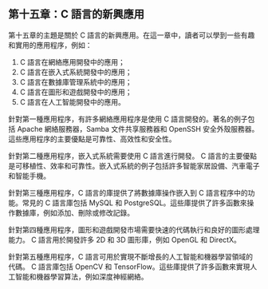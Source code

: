 ## 第十五章：C 語言的新興應用

第十五章的主題是關於 C 語言的新興應用。在這一章中，讀者可以學到一些有趣和實用的應用程序，例如：

1. C 語言在網絡應用開發中的應用；
2. C 語言在嵌入式系統開發中的應用；
3. C 語言在數據庫管理系統中的應用；
4. C 語言在圖形和遊戲開發中的應用；
5. C 語言在人工智能開發中的應用。

針對第一種應用程序，有許多網絡應用程序是使用 C 語言開發的。著名的例子包括 Apache 網絡服務器，Samba 文件共享服務器和 OpenSSH 安全外殼服務器。這些應用程序的主要優點是可靠性、高效性和安全性。

針對第二種應用程序，嵌入式系統需要使用 C 語言進行開發。 C 語言的主要優點是可移植性、效率和可靠性。嵌入式系統的例子包括許多智能家居設備、汽車電子和智能手機。

針對第三種應用程序，C 語言的庫提供了將數據庫操作嵌入到 C 語言程序中的功能。常見的 C 語言庫包括 MySQL 和 PostgreSQL。這些庫提供了許多函數來操作數據庫，例如添加、刪除或修改記錄。

針對第四種應用程序，圖形和遊戲開發市場需要快速的代碼執行和良好的圖形處理能力。 C 語言用於開發許多 2D 和 3D 圖形庫，例如 OpenGL 和 DirectX。

針對第五種應用程序，C 語言可用於實現不斷增長的人工智能和機器學習領域的代碼。 C 語言庫包括 OpenCV 和 TensorFlow。這些庫提供了許多函數來實現人工智能和機器學習算法，例如深度神經網絡。
